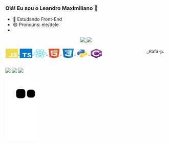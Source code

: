 ### Olá! Eu sou o Leandro Maximiliano 👋

- 🌱 Estudando Front-End
- 😄 Pronouns: ele/dele
- 
<div align="center">
  <a href="https://github.com/maxpach">
  <img height="180em" src="https://github-readme-stats.vercel.app/api?username=maxpach&show_icons=true&theme=dark&include_all_commits=true&count_private=true"/>
  <img height="180em" src="https://github-readme-stats.vercel.app/api/top-langs/?username=maxpach&layout=compact&langs_count=7&theme=dark"/>
</div>

<div style="display: inline_block"><br>
  <img align="center" alt="max-Js" height="30" width="40" src="https://raw.githubusercontent.com/devicons/devicon/master/icons/javascript/javascript-plain.svg">
  <img align="center" alt="max-Ts" height="30" width="40" src="https://raw.githubusercontent.com/devicons/devicon/master/icons/typescript/typescript-plain.svg">
  <img align="center" alt="max-React" height="30" width="40" src="https://raw.githubusercontent.com/devicons/devicon/master/icons/react/react-original.svg">
  <img align="center" alt="max-HTML" height="30" width="40" src="https://raw.githubusercontent.com/devicons/devicon/master/icons/html5/html5-original.svg">
  <img align="center" alt="max-CSS" height="30" width="40" src="https://raw.githubusercontent.com/devicons/devicon/master/icons/css3/css3-original.svg">
  <img align="center" alt="max-Python" height="30" width="40" src="https://raw.githubusercontent.com/devicons/devicon/master/icons/python/python-original.svg">
  <img align="center" alt="max-Csharp" height="30" width="40" src="https://raw.githubusercontent.com/devicons/devicon/master/icons/csharp/csharp-original.svg">
  <img align="right" alt="Rafa-pic" height="150" style="border-radius:50px;" src="https://camo.githubusercontent.com/4c8d92806e3c2322a2c390ffa0019c1d6f78a4d82108aa6946863ae362a763c8/68747470733a2f2f69322e77702e636f6d2f616c6c68746163636573732e696e666f2f77702d636f6e74656e742f75706c6f6164732f323031382f30332f70726f6772616d6d696e672e6769663f6669743d313238312532433731362673736c3d31">
</div>
  
   ##
 
<div> 
  <a href="https://instagram.com/maximiliano_br" target="_blank"><img src="https://img.shields.io/badge/-Instagram-%23E4405F?style=for-the-badge&logo=instagram&logoColor=white" target="_blank"></a>
  <a href = "mailto:leandromsca@hotmail.com"><img src="https://img.shields.io/badge/-Gmail-%23333?style=for-the-badge&logo=gmail&logoColor=white" target="_blank"></a>
  <a href="https://www.linkedin.com/in/maximiliano-br/" target="_blank"><img src="https://img.shields.io/badge/-LinkedIn-%230077B5?style=for-the-badge&logo=linkedin&logoColor=white" target="_blank"></a> 
 
  ![Snake animation](https://github.com/maxpach/maxpach/blob/output/github-contribution-grid-snake.svg)
 
</div>
